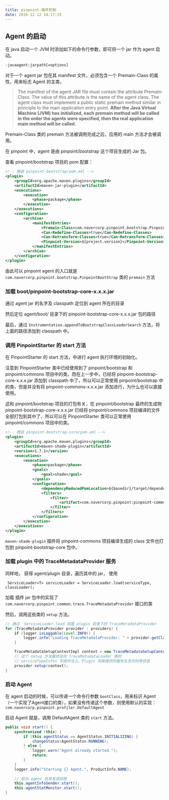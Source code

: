 ```yaml
---
title: pinpoint-插件机制
date: 2016-12-12 14:17:15
---
```


## Agent 的启动

在 java 启动一个 JVM 时添加如下的命令行参数，即可将一个 jar 作为 agent 启动。

``` bash
-javaagent:jarpath[=options] 
```

对于一个 agent jar 包在其 manifest 文件，必须包含一个 Premain-Class 的属性，用来标志 Agent 的主类，

> The manifest of the agent JAR file must contain the attribute Premain-Class. The value of this attribute is the name of the agent class. The agent class must implement a public static premain method similar in principle to the main application entry point. **After the Java Virtual Machine (JVM) has initialized, each premain method will be called in the order the agents were specified, then the real application main method will be called.**

Premain-Class 类的 premain 方法被调用完成之后，应用的 main 方法才会被调用。

在 pinpoint 中，agent 是由 pinpoint/bootstrap 这个项目生成的 Jar 包。

查看 pinpoint/bootstrap 项目的 pom 配置：

``` xml
<!-- 摘自 pinpoint-bootstrap/pom.xml -->
<plugin>
    <groupId>org.apache.maven.plugins</groupId>
    <artifactId>maven-jar-plugin</artifactId>
    <executions>
        <execution>
            <phase>package</phase>
        </execution>
    </executions>
    <configuration>
        <archive>
            <manifestEntries>
                <Premain-Class>com.navercorp.pinpoint.bootstrap.PinpointBootStrap</Premain-Class>
                <Can-Redefine-Classes>true</Can-Redefine-Classes>
                <Can-Retransform-Classes>true</Can-Retransform-Classes>
                <Pinpoint-Version>${project.version}</Pinpoint-Version>
            </manifestEntries>
        </archive>
    </configuration>
</plugin>
```

由此可以 pinpoint agent 的入口就是 `com.navercorp.pinpoint.bootstrap.PinpointBootStrap` 类的 `premain` 方法

### 加载 boot/pinpoint-bootstrap-core-x.x.x.jar

通过 agent jar 的名字及 classpath 定位到 agent 所在的目录

然后定位 agent/boot/ 目录下的 pinpoint-bootstrap-core-x.x.x.jar 包的路径

最后，通过 `Instrumentation.appendToBootstrapClassLoaderSearch` 方法，将上面的路径添加到 classpath 中。

### 调用 PinpointStarter 的 start 方法

在 PinpointStarter 的 start 方法，中进行 agent 执行环境的初始化。

注意到 PinpointStarter 类中已经使用到了 pinpoint/bootstrap 和 pinpoint/commons 项目中的类，而在上一步中，已经将 pinpoint-bootstrap-core-x.x.x.jar 添加到 classpath 中了，所以可以正常使用 pinpoint/bootstrap 中的类，但是并没有将 pinpoint-commons-x.x.x.jar 添加进行，为什么也可以直接使用。

这和 pinpoint/bootstrap 项目的打包有关，在 pinpoint/bootstrap 最终的生成物 pinpoint-bootstrap-core-x.x.x.jar 已经将 pinpoint/commons 项目编译的文件全部打包到其中了，所以可以在  PinpointStarter 类可以正常使用 pinpoint/commons 项目中的类。

``` xml
<!-- 摘自 pinpoint-bootstrap-core/pom.xml -->
<plugin>
    <groupId>org.apache.maven.plugins</groupId>
    <artifactId>maven-shade-plugin</artifactId>
    <version>1.7.1</version>
    <executions>
        <execution>
            <phase>package</phase>
            <goals>
                <goal>shade</goal>
            </goals>
            <configuration>
                <dependencyReducedPomLocation>${basedir}/target/dependency-reduced-pom.xml</dependencyReducedPomLocation>
                <filters>
                    <filter>
                        <artifact>com.navercorp.pinpoint:pinpoint-commons</artifact>
                    </filter>
                </filters>
            </configuration>
        </execution>
    </executions>
</plugin>
```

`maven-shade-plugin` 插件将 pinpoint-commons 项目编译生成的 class 文件也打包到 pinpoint-bootstrap-core 包中。


### 加载 plugin 中的 TraceMetadataProvider 服务

同样地， 获得 agent/plugin 目录，遍历其中的 jar， 使用

` ServiceLoader<T> serviceLoader = ServiceLoader.load(serviceType, classLoader);`

加载 插件 jar 包中的实现了 `com.navercorp.pinpoint.common.trace.TraceMetadataProvider` 接口的类

然后，调用这些类的 `setup` 方法。

``` java
// 通过  ServiceLoader.load 加载 plugin 目录下的 TraceMetadataProvider
for (TraceMetadataProvider provider : providers) {
    if (logger.isLoggable(Level.INFO)) {
        logger.info("Loading TraceMetadataProvider: " + provider.getClass().getName() + " name:" + provider.toString());
    }

    TraceMetadataSetupContextImpl context = new TraceMetadataSetupContextImpl(provider.getClass());
    // 这个 setup 方法最终会向 TraceMetadataLoader 类的
    // serviceTypeInfos 字段中注入，Plugin 所能提供的服务名及代码等信息 
    provider.setup(context);
}
```

### 启动 Agent

在 agent 启动的时候，可以传递一个命令行参数 `bootClass`，用来标识 Agent （一个实现了Agent接口的类），如果没有传递这个参数，则使用默认的实现：`com.navercorp.pinpoint.profiler.DefaultAgent`

启动 Agent 就是，调用 DefaultAgent 类的 `start` 方法。

``` java
public void start() {
    synchronized (this) {
        if (this.agentStatus == AgentStatus.INITIALIZING) {
            changeStatus(AgentStatus.RUNNING);
        } else {
            logger.warn("Agent already started.");
            return;
        }
    }
    logger.info("Starting {} Agent.", ProductInfo.NAME);
    
    // 启动 agent 信息发送线程
    this.agentInfoSender.start();
    this.agentStatMonitor.start();
}
````
